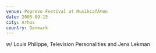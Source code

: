 ```yaml
---
venue: Poprevo Festival at MusikcafÃ©en
date: 2005-09-15
city: Arhus
country: Denmark
---
```


w/ Louis Philippe, Television Personalities and Jens Lekman